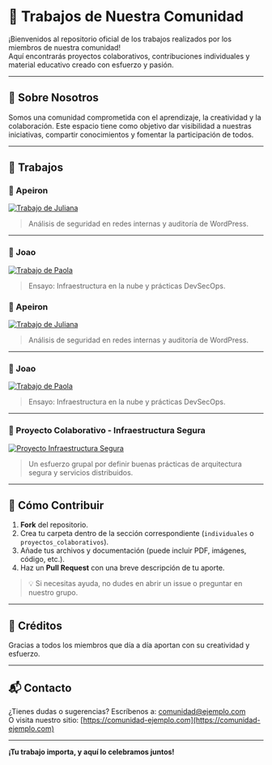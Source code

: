 # 🧩 Trabajos de Nuestra Comunidad

¡Bienvenidos al repositorio oficial de los trabajos realizados por los miembros de nuestra comunidad!  
Aquí encontrarás proyectos colaborativos, contribuciones individuales y material educativo creado con esfuerzo y pasión.

---

## 🌟 Sobre Nosotros

Somos una comunidad comprometida con el aprendizaje, la creatividad y la colaboración. Este espacio tiene como objetivo dar visibilidad a nuestras iniciativas, compartir conocimientos y fomentar la participación de todos.

---

## 📌 Trabajos

### 🔹 Apeiron

[![Trabajo de Juliana](img/juliana.png)](trabajos/individuales/juliana/trabajo1.pdf)

> Análisis de seguridad en redes internas y auditoría de WordPress.

---

### 🔹 Joao

[![Trabajo de Paola](img/paola.png)](trabajos/individuales/paola/ensayo_infraestructura_cloud.pdf)

> Ensayo: Infraestructura en la nube y prácticas DevSecOps.


### 🔹 Apeiron

[![Trabajo de Juliana](img/juliana.png)](trabajos/individuales/juliana/trabajo1.pdf)

> Análisis de seguridad en redes internas y auditoría de WordPress.

---

### 🔹 Joao

[![Trabajo de Paola](img/paola.png)](trabajos/individuales/paola/ensayo_infraestructura_cloud.pdf)

> Ensayo: Infraestructura en la nube y prácticas DevSecOps.
---

### 🤝 Proyecto Colaborativo - Infraestructura Segura

[![Proyecto Infraestructura Segura](img/colaborativo1.png)](trabajos/proyectos_colaborativos/infraestructura_segura/index.md)

> Un esfuerzo grupal por definir buenas prácticas de arquitectura segura y servicios distribuidos.

---

## 📝 Cómo Contribuir

1. **Fork** del repositorio.
2. Crea tu carpeta dentro de la sección correspondiente (`individuales` o `proyectos_colaborativos`).
3. Añade tus archivos y documentación (puede incluir PDF, imágenes, código, etc.).
4. Haz un **Pull Request** con una breve descripción de tu aporte.

> 💡 Si necesitas ayuda, no dudes en abrir un issue o preguntar en nuestro grupo.

---

## 🎉 Créditos

Gracias a todos los miembros que día a día aportan con su creatividad y esfuerzo.

---

## 📬 Contacto

¿Tienes dudas o sugerencias? Escríbenos a: [comunidad@ejemplo.com](mailto:comunidad@ejemplo.com)  
O visita nuestro sitio: [https://comunidad-ejemplo.com](https://comunidad-ejemplo.com)

---

**¡Tu trabajo importa, y aquí lo celebramos juntos!**
